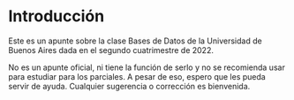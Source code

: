 # Introducción

Este es un apunte sobre la clase Bases de Datos de la Universidad de
Buenos Aires dada en el segundo cuatrimestre de 2022.

No es un apunte oficial, ni tiene la función de serlo y no se
recomienda usar para estudiar para los parciales. A pesar de eso,
espero que les pueda servir de ayuda. Cualquier sugerencia o
corrección es bienvenida.
